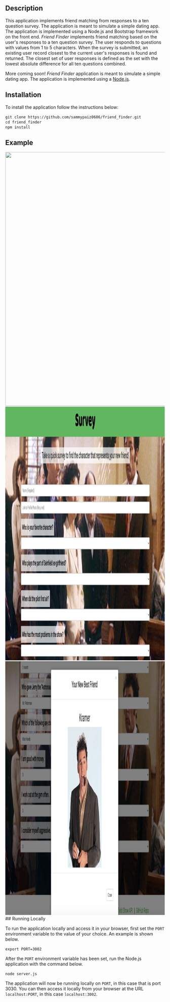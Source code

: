 ## Description

This application implements friend matching from responses to a ten question survey. The application is meant to simulate a simple dating app. The application is implemented using a Node.js and Bootstrap framework on the front end.
*Friend Finder* implements friend matching based on the user's responses to a ten question survey. The user responds to questions with values from 1 to 5 characters. When the survey is submitted, an existing user record closest to the current user's responses is found and returned. The closest set of user responses is defined as the set with the lowest absolute difference for all ten questions combined.

More coming soon!
*Friend Finder* application is meant to simulate a simple dating app. The application is implemented using a [Node.js](https://nodejs.org/en/).


## Installation

To install the application follow the instructions below:

	git clone https://github.com/sammypaiz0606/friend_finder.git
	cd friend_finder
	npm install

## Example

<img src='app/img/seinfield_1.jpg' width='900' height='800'>
<img src='app/img/seinfield_2.jpg' width='900' height='800'>
<img src='app/img/seinfield_3.jpg' width='900' height='800'>
## Running Locally

To run the application locally and access it in your browser, first set the `PORT` environment variable to the value of your choice. An example is shown below.

	export PORT=3002

After the `PORT` environment variable has been set, run the Node.js application with the command below.

	node server.js

The application will now be running locally on `PORT`, in this case that is port 3030. You can then access it locally from your browser at the URL `localhost:PORT`, in this case `localhost:3002`.
